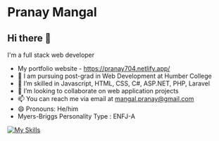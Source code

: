 # Pranay Mangal
## Hi there 👋

  I'm a full stack web developer
- My portfolio website - https://pranay704.netlify.app/
- 🔭 I am pursuing post-grad in Web Development at Humber College
- 🌱 I’m skilled in Javascript, HTML, CSS, C#, ASP.NET, PHP, Laravel
- 👯 I’m looking to collaborate on web application projects
- 📫 You can reach me via email at mangal.pranay@gmail.com
- 😄 Pronouns: He/him
- Myers-Briggs Personality Type : ENFJ-A


[![My Skills](https://skillicons.dev/icons?i=js,html,css,wasm)](https://skillicons.dev)
